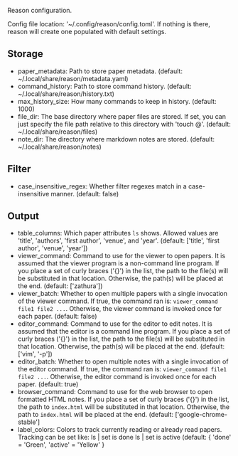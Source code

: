 Reason configuration.

Config file location: '~/.config/reason/config.toml'.
If nothing is there, reason will create one populated
with default settings.

## Storage

- paper_metadata: Path to store paper metadata.
   (default: ~/.local/share/reason/metadata.yaml)
- command_history: Path to store command history.
   (default: ~/.local/share/reason/history.txt)
- max_history_size: How many commands to keep in history.
   (default: 1000)
- file_dir: The base directory where paper files are stored.
  If set, you can just specify the file path relative to
  this directory with 'touch @'.
   (default: ~/.local/share/reason/files)
- note_dir: The directory where markdown notes are stored.
   (default: ~/.local/share/reason/notes)

## Filter

- case_insensitive_regex: Whether filter regexes match
  in a case-insensitive manner.
   (default: false)

## Output

- table_columns: Which paper attributes `ls` shows.
  Allowed values are 'title', 'authors', 'first author',
  'venue', and 'year'.
   (default: ['title', 'first author', 'venue', 'year'])
- viewer_command: Command to use for the viewer to open
  papers. It is assumed that the viewer program is a
  non-command line program. If you place a set of curly
  braces ('{}') in the list, the path to the file(s) will
  be substituted in that location. Otherwise, the path(s)
  will be placed at the end.
   (default: ['zathura'])
- viewer_batch: Whether to open multiple papers with a
  single invocation of the viewer command. If true, the
  command ran is: `viewer_command file1 file2 ...`.
  Otherwise, the viewer command is invoked once for each
  paper.
   (default: false)
- editor_command: Command to use for the editor to edit
  notes. It is assumed that the editor is a command line
  program. If you place a set of curly braces ('{}') in
  the list, the path to the file(s) will be substituted
  in that location. Otherwise, the path(s) will be placed
  at the end.
   (default: ['vim', '-p'])
- editor_batch: Whether to open multiple notes with a
  single invocation of the editor command. If true, the
  command ran is: `viewer_command file1 file2 ...`.
  Otherwise, the editor command is invoked once for each
  paper.
   (default: true)
- browser_command: Command to use for the web browser to
  open formatted HTML notes. If you place a set of curly
  braces ('{}') in the list, the path to `index.html`
  will be substituted in that location. Otherwise, the
  path to `index.html` will be placed at the end.
   (default: ['google-chrome-stable']
- label_colors: Colors to track currently reading or
  already read papers. Tracking can be set like:
  ls <papers> | set is done
  ls <papers> | set is active
    (default: { 'done' = 'Green', 'active' = 'Yellow' }
